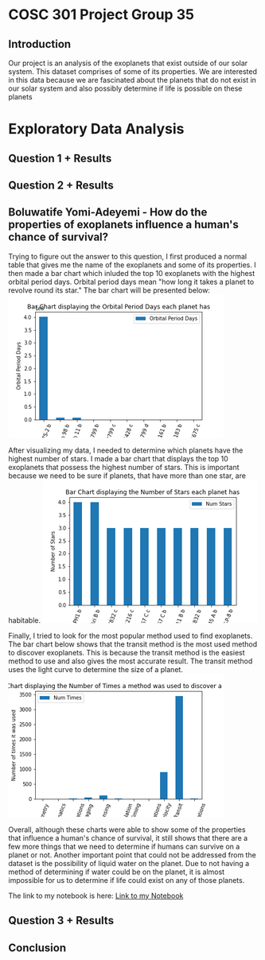 # COSC 301 Project Group 35

## Introduction
Our project is an analysis of the exoplanets that exist outside of our solar system. This dataset comprises of some of its properties. We are interested in this data because we are fascinated about the planets that do not exist in our solar system and also possibly determine if life is possible on these planets

# Exploratory Data Analysis

## Question 1 + Results



## Question 2 + Results
## Boluwatife Yomi-Adeyemi - How do the properties of exoplanets influence a human's chance of survival?

Trying to figure out the answer to this question, I first produced a normal table that gives me the name of the exoplanets and some of its properties. I then made a bar chart which inluded the top 10 exoplanets with the highest orbital period days. Orbital period days mean "how long it takes a planet to revolve round its star." The bar chart will be presented below:
![Chart showing top 10 planets with highest orbital period days](images/bolu1.png "Bar chart ")




After visualizing my data, I needed to determine which planets have the highest number of stars. I made a bar chart that displays the top 10 exoplanets that possess the highest number of stars. This is important because we need to be sure if planets, that have more than one star, are habitable. 
![Chart showing top 10 planets with highest number of stars](images/bolu2.png "Bar Chart")





Finally, I tried to look for the most popular method used to find exoplanets. The bar chart below shows that the transit method is the most used method to discover exoplanets. This is because the transit method is the easiest method to use and also gives the most accurate result. The transit method uses the light curve to determine the size of a planet.
![Chart showing the different Discovery Methods](images/bolu3.png "Bar Chart")






Overall, although these charts were able to show some of the properties that influence a human's chance of survival, it still shows that there are a few more things that we need to determine if humans can survive on a planet or not. Another important point that could not be addressed from the dataset is the possibility of liquid water on the planet. Due to not having a method of determining if water could be on the planet, it is almost impossible for us to determine if life could exist on any of those planets.

The link to my notebook is here: [Link to my Notebook](http://localhost:8888/lab/tree/notebooks/analysis2.ipynb)


## Question 3 + Results

## Conclusion
